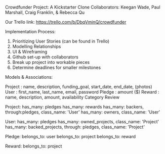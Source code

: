 Crowdfunder Project: A Kickstarter Clone
Collaborators: Keegan Wade, Paul Marshall, Craig Franklin, & Rebecca Qu

Our Trello link: https://trello.com/b/DbqVminQ/crowdfunder

Implementation Process: 

1. Prioritizing User Stories (can be found in Trello)
2. Modelling Relationships
3. UI & Wireframing
4. Github set-up with collaborators
5. Break up project into workable pieces
6. Determine deadlines for smaller milestones

Models & Associations: 

  Project : name, description, funding_goal, start_date, end_date, (photos)
  User : first_name, last_name, email, password
  Pledge : amount ($)
  Reward : name, description, amount, availability 
  Category 
  Review

  Project: 
  has_many: pledges
  has_many: rewards
  has_many: backers, through:pledges, class_name: 'User'
  has_many: owners, class_name: 'User'
  
  User: 
  has_many: pledges
  has_many: owned_projects, class_name: 'Project'
  has_many: backed_projects, through: pledges, class_name: 'Project'
  
  Pledge: 
  belongs_to: user
  belongs_to: project
  belongs_to: reward
  
  Reward:
  belongs_to: project



